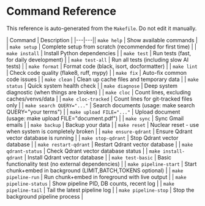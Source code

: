 # Command Reference

This reference is auto-generated from the `Makefile`. Do not edit it manually.

| Command | Description |
|---|---|| `make help` | Show available commands |
| `make setup` | Complete setup from scratch (recommended for first time) |
| `make install` | Install Python dependencies |
| `make test` | Run tests (fast, for daily development) |
| `make test-all` | Run all tests (including slow AI tests) |
| `make format` | Format code (black, isort, docformatter) |
| `make lint` | Check code quality (flake8, ruff, mypy) |
| `make fix` | Auto-fix common code issues |
| `make clean` | Clean up cache files and temporary data |
| `make status` | Quick system health check |
| `make diagnose` | Deep system diagnostic (when things are broken) |
| `make cloc` | Count lines, excluding caches/venvs/data |
| `make cloc-tracked` | Count lines for git-tracked files only |
| `make search QUERY="..."` | Search documents (usage: make search QUERY="your terms") |
| `make upload FILE="..."` | Upload document (usage: make upload FILE="document.pdf") |
| `make sync` | Sync Gmail emails |
| `make backup` | Backup your data |
| `make reset` | Nuclear reset - use when system is completely broken |
| `make ensure-qdrant` | Ensure Qdrant vector database is running |
| `make stop-qdrant` | Stop Qdrant vector database |
| `make restart-qdrant` | Restart Qdrant vector database |
| `make qdrant-status` | Check Qdrant vector database status |
| `make install-qdrant` | Install Qdrant vector database |
| `make test-basic` | Basic functionality test (no external dependencies) |
| `make pipeline-start` | Start chunk+embed in background (LIMIT,BATCH,TOKENS optional) |
| `make pipeline-run` | Run chunk+embed in foreground with live output |
| `make pipeline-status` | Show pipeline PID, DB counts, recent log |
| `make pipeline-tail` | Tail the latest pipeline log |
| `make pipeline-stop` | Stop the background pipeline process |
